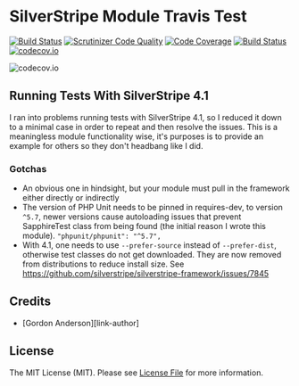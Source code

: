 # SilverStripe Module Travis Test
[![Build Status](https://travis-ci.org/gordonbanderson/travistestmodule.svg?branch=master)](https://travis-ci.org/gordonbanderson/travistestmodule)
[![Scrutinizer Code Quality](https://scrutinizer-ci.com/g/gordonbanderson/travistestmodule/badges/quality-score.png?b=master)](https://scrutinizer-ci.com/g/gordonbanderson/travistestmodule/?branch=master)
[![Code Coverage](https://scrutinizer-ci.com/g/gordonbanderson/travistestmodule/badges/coverage.png?b=master)](https://scrutinizer-ci.com/g/gordonbanderson/travistestmodule/?branch=master)
[![Build Status](https://scrutinizer-ci.com/g/gordonbanderson/travistestmodule/badges/build.png?b=master)](https://scrutinizer-ci.com/g/gordonbanderson/travistestmodule/build-status/master)
[![codecov.io](https://codecov.io/github/gordonbanderson/travistestmodule/coverage.svg?branch=master)](https://codecov.io/github/gordonbanderson/travistestmodule?branch=master)

![codecov.io](https://codecov.io/github/gordonbanderson/travistestmodule/branch.svg?branch=master)

## Running Tests With SilverStripe 4.1
I ran into problems running tests with SilverStripe 4.1, so I reduced it down to a minimal case in order to repeat and
then resolve the issues.  This is a meaningless module functionality wise, it's purposes is to provide an example for
others so they don't headbang like I did.

### Gotchas
* An obvious one in hindsight, but your module must pull in the framework either directly or indirectly
* The version of PHP Unit needs to be pinned in requires-dev, to version `^5.7`, newer versions cause autoloading issues that prevent SapphireTest
class from being found (the initial reason I wrote this module). ```"phpunit/phpunit": "^5.7",```
* With 4.1, one needs to use `--prefer-source` instead of `--prefer-dist`, otherwise test classes do not get downloaded.
They are now removed from distributions to reduce install size.  See https://github.com/silverstripe/silverstripe-framework/issues/7845



## Credits

- [Gordon Anderson][link-author]

## License

The MIT License (MIT). Please see [License File](LICENSE.md) for more information.

